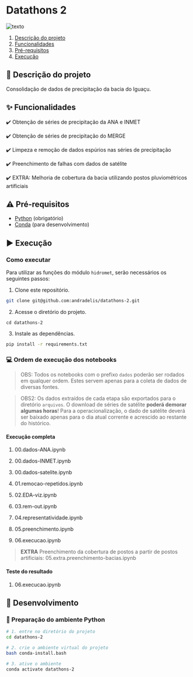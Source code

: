 # Datathons 2

![texto](https://img.shields.io/static/v1?label=linguagem&message=python&color=green&style=flat-square "linguagem")

1. [Descrição do projeto](#descrição-do-projeto)  
2. [Funcionalidades](#funcionalidades)  
3. [Pré-requisitos](#pré-requisitos)  
4. [Execução](#execucao)

## :scroll: Descrição do projeto

Consolidação de dados de precipitação da bacia do Iguaçu.

## :sparkles: Funcionalidades

:heavy_check_mark: Obtenção de séries de precipitação da ANA e INMET

:heavy_check_mark: Obtenção de séries de precipitação do MERGE

:heavy_check_mark: Limpeza e remoção de dados espúrios nas séries de precipitação

:heavy_check_mark: Preenchimento de falhas com dados de satélite

:heavy_check_mark: EXTRA: Melhoria de cobertura da bacia utilizando postos pluviométricos artificiais


## :warning: Pré-requisitos

- [Python](https://www.python.org/) (obrigatório)
- [Conda](https://docs.conda.io/en/latest/) (para desenvolvimento)


## :arrow_forward: Execução

### Como executar

Para utilizar as funções do módulo `hidromet`, serão necessários os seguintes passos:

1. Clone este repositório.

```bash
git clone git@github.com:andradelis/datathons-2.git
```

2. Acesse o diretório do projeto.
```
cd datathons-2
```

3. Instale as dependências.

```bash
pip install -r requirements.txt
```

### :computer: Ordem de execução dos notebooks

> OBS: Todos os notebooks com o prefixo `dados` poderão ser rodados em qualquer ordem. Estes servem apenas para a coleta de dados de diversas fontes.

> OBS2: Os dados extraídos de cada etapa são exportados para o diretório `arquivos`. O download de séries de satélite **poderá demorar algumas horas**! Para a operacionalização, o dado de satélite deverá ser baixado apenas para o dia atual corrente e acrescido ao restante do histórico.


#### Execução completa

1. 00.dados-ANA.ipynb
1. 00.dados-INMET.ipynb
1. 00.dados-satelite.ipynb

2. 01.remocao-repetidos.ipynb
3. 02.EDA-viz.ipynb
4. 03.rem-out.ipynb
5. 04.representatividade.ipynb
6. 05.preenchimento.ipynb
7. 06.execucao.ipynb

> **EXTRA** Preenchimento da cobertura de postos a partir de postos artificiais: 05.extra.preenchimento-bacias.ipynb

#### Teste do resultado

1. 06.execucao.ipynb

## :construction: Desenvolvimento

### :snake: Preparação do ambiente Python

```bash
# 1. entre no diretório do projeto
cd datathons-2

# 2. crie o ambiente virtual do projeto
bash conda-install.bash

# 3. ative o ambiente
conda activate datathons-2
```

